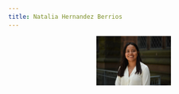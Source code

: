 ```yaml
---
title: Natalia Hernandez Berrios
---
```


<p align="center">
  <img src="Natalia Hernandez_Headshot_2022.jpg" alt="Logo" width="150">
</p>
